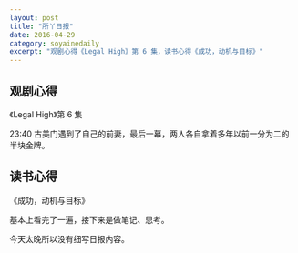 ```yaml
---
layout: post 
title: "所丫日报"
date: 2016-04-29
category: soyainedaily
excerpt: "观剧心得《Legal High》第 6 集，读书心得《成功，动机与目标》"
---
```


## 观剧心得

《Legal High》第 6 集

23:40 古美门遇到了自己的前妻，最后一幕，两人各自拿着多年以前一分为二的半块金牌。

## 读书心得

《成功，动机与目标》

基本上看完了一遍，接下来是做笔记、思考。

今天太晚所以没有细写日报内容。













